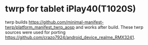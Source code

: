 # twrp for tablet iPlay40(T1020S)
twrp builds https://github.com/minimal-manifest-twrp/platform_manifest_twrp_aosp and works after build.
These twrp sources were used for porting https://github.com/crazo7924/android_device_realme_RMX3241.
